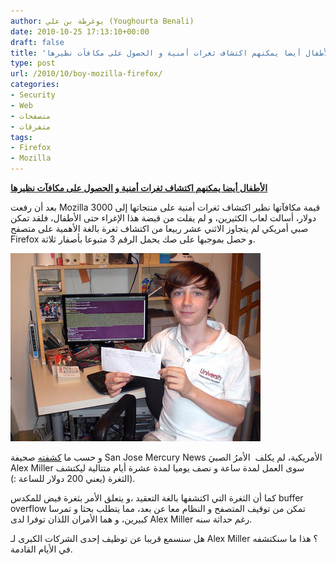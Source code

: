 ```yaml
---
author: يوغرطة بن علي (Youghourta Benali)
date: 2010-10-25 17:13:10+00:00
draft: false
title: 'الأطفال أيضا يمكنهم اكتشاف ثغرات أمنية و الحصول على مكافآت نظيرها '
type: post
url: /2010/10/boy-mozilla-firefox/
categories:
- Security
- Web
- متصفحات
- متفرقات
tags:
- Firefox
- Mozilla
---
```


**[الأطفال أيضا يمكنهم اكتشاف ثغرات أمنية و الحصول على مكافآت نظيرها]( https://www.it-scoop.com/2010/10/boy-mozilla-firefox/ )**




بعد أن رفعت Mozilla قيمة مكافآتها نظير اكتشاف ثغرات أمنية على منتجاتها إلى 3000 دولار، أسالت لعاب الكثيرين، و لم يفلت من قبضة هذا الإغراء حتى الأطفال، فلقد تمكن صبي أمريكي لم يتجاوز الاثني عشر ربيعا من اكتشاف ثغرة بالغة الأهمية على متصفح Firefox و حصل بموجبها على صك يحمل الرقم 3 متبوعا بأصفار ثلاثة.




[![](20101022__alexmiller~1_GALLERY.JPG )
](https://www.it-scoop.com/2010/10/boy-mozilla-firefox/)


و حسب ما [كشفته](http://www.mercurynews.com/ci_16401891) صحيفة San Jose Mercury News الأمريكية، لم يكلف  الأمرُ الصبيَ Alex Miller سوى العمل لمدة ساعة و نصف يوميا لمدة عشرة أيام متتالية ليكتشف الثغرة (يعني 200 دولار للساعة :)).

كما أن الثغرة التي اكتشفها بالغة التعقيد ،و يتعلق الأمر بثغرة فيض للمكدس buffer overflow تمكن من توقيف المتصفح و النظام معا عن بعد، مما يتطلب بحثا و تمرسا كبيرين، و هما الأمران اللذان توفرا لدى Alex Miller رغم حداثة سنه.

هل سنسمع قريبا عن توظيف إحدى الشركات الكبرى لـ Alex Miller ؟ هذا ما سنكتشفه في الأيام القادمة.
